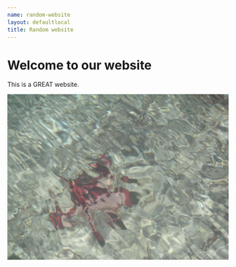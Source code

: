 ```yaml
---
name: random-website
layout: defaultlocal
title: Random website
---
```


# Welcome to our website

This is a GREAT website.

![pic](assets/starfish.jpg)
